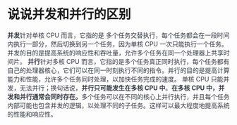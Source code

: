 # 说说并发和并行的区别
**<font style="color:rgb(52, 53, 65);">并发</font>**<font style="color:rgb(52, 53, 65);">针对单核 CPU 而言，它指的是 多个任务交替执行，每个任务都会在一段时间内执行一部分，然后切换到另一个任务，因为单核 CPU 一次只能执行一个任务。并发的目的是提高系统的响应性和吞吐量，允许多个任务在同一个处理器上共享时间片。</font>
**<font style="color:rgb(52, 53, 65);">并行</font>**<font style="color:rgb(52, 53, 65);">针对多核 CPU 而言，它指的是多个任务真正同时执行，每个任务都有自己的处理器核心，它们可以在同一时刻执行不同的指令。并行的目的是提高计算能力和性能，允许多个任务同时处理，以加快任务完成的速度。</font>
<font style="color:rgb(52, 53, 65);"> 单核 CPU 只能并发，无法并行；换句话说，</font>**<font style="color:rgb(52, 53, 65);">并行只可能发生在多核 CPU 中</font>**<font style="color:rgb(52, 53, 65);">。</font>**<font style="color:rgb(52, 53, 65);">在多核 CPU 中，并发和并行通常会同时存在。</font>**<font style="color:rgb(52, 53, 65);">多个任务可以在不同的核心上并行执行，并且每个任务内部可能也包含并发的逻辑，以处理不同的子任务。这样可以最大程度地提高系统的性能和响应性。</font>
